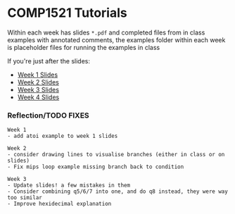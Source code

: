 # COMP1521 Tutorials
Within each week has slides `*.pdf` and completed files from in class examples with annotated comments,
the examples folder within each week is placeholder files for running the examples in class

If you're just after the slides:

- [Week 1 Slides](week1/Tutorial1.pdf)
- [Week 2 Slides](week2/Tutorial2.pdf)
- [Week 3 Slides](week3/Tutorial3.pdf)
- [Week 4 Slides](week4/Tutorial4.pdf)



















### Reflection/TODO FIXES
    Week 1
    - add atoi example to week 1 slides
    
    Week 2
    - consider drawing lines to visualise branches (either in class or on slides)
    - Fix mips loop example missing branch back to condition

    Week 3
    - Update slides! a few mistakes in them
    - Consider combining q5/6/7 into one, and do q8 instead, they were way too similar
    - Improve hexidecimal explanation
